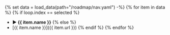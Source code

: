 {% set data = load_data(path="/roadmap/nav.yaml") -%}
{% for item in data %}
{% if loop.index == selected %}
* **▶ {{ item.name }}**
  {% else %}
* [{{ item.name }}]({{ item.url }})
  {% endif %}
  {% endfor %}